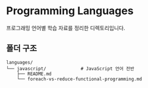 # Programming Languages

프로그래밍 언어별 학습 자료를 정리한 디렉토리입니다.

## 폴더 구조

```
languages/
└── javascript/             # JavaScript 언어 전반
    ├── README.md
    └── foreach-vs-reduce-functional-programming.md
```

